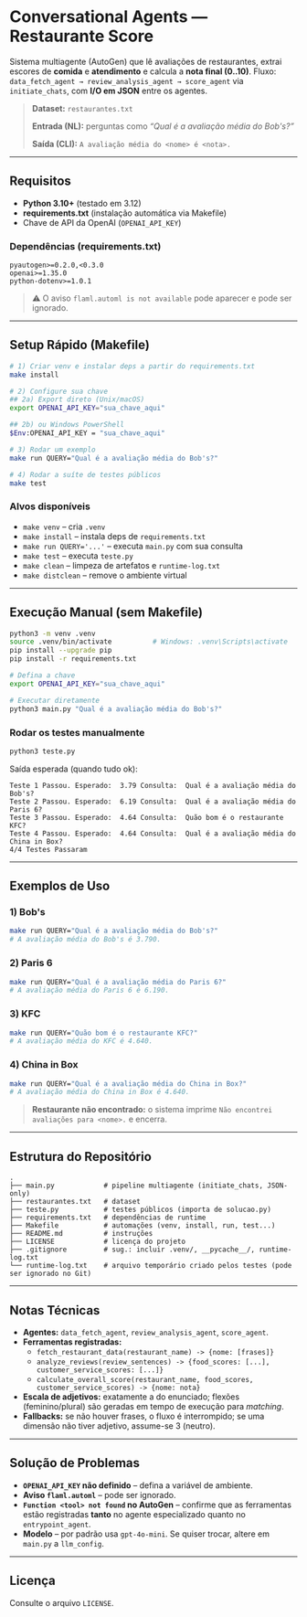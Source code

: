 # Conversational Agents — Restaurante Score

Sistema multiagente (AutoGen) que lê avaliações de restaurantes, extrai escores de **comida** e **atendimento** e calcula a **nota final (0..10)**. Fluxo: `data_fetch_agent → review_analysis_agent → score_agent` via `initiate_chats`, com **I/O em JSON** entre os agentes.

> **Dataset:** `restaurantes.txt`
>
> **Entrada (NL):** perguntas como _“Qual é a avaliação média do Bob's?”_
>
> **Saída (CLI):** `A avaliação média do <nome> é <nota>.`

---

## Requisitos

- **Python 3.10+** (testado em 3.12)
- **requirements.txt** (instalação automática via Makefile)
- Chave de API da OpenAI (`OPENAI_API_KEY`)

### Dependências (requirements.txt)
```
pyautogen>=0.2.0,<0.3.0
openai>=1.35.0
python-dotenv>=1.0.1
```
> ⚠️ O aviso `flaml.automl is not available` pode aparecer e pode ser ignorado.

---

## Setup Rápido (Makefile)

```bash
# 1) Criar venv e instalar deps a partir do requirements.txt
make install

# 2) Configure sua chave
## 2a) Export direto (Unix/macOS)
export OPENAI_API_KEY="sua_chave_aqui"

## 2b) ou Windows PowerShell
$Env:OPENAI_API_KEY = "sua_chave_aqui"

# 3) Rodar um exemplo
make run QUERY="Qual é a avaliação média do Bob's?"

# 4) Rodar a suíte de testes públicos
make test
```

### Alvos disponíveis
- `make venv` – cria `.venv`
- `make install` – instala deps de `requirements.txt`
- `make run QUERY='...'` – executa `main.py` com sua consulta
- `make test` – executa `teste.py`
- `make clean` – limpeza de artefatos e `runtime-log.txt`
- `make distclean` – remove o ambiente virtual

---

## Execução Manual (sem Makefile)

```bash
python3 -m venv .venv
source .venv/bin/activate          # Windows: .venv\Scripts\activate
pip install --upgrade pip
pip install -r requirements.txt

# Defina a chave
export OPENAI_API_KEY="sua_chave_aqui" 

# Executar diretamente
python3 main.py "Qual é a avaliação média do Bob's?"
```

### Rodar os testes manualmente

```bash
python3 teste.py
```

Saída esperada (quando tudo ok):

```
Teste 1 Passou. Esperado:  3.79 Consulta:  Qual é a avaliação média do Bob's?
Teste 2 Passou. Esperado:  6.19 Consulta:  Qual é a avaliação média do Paris 6?
Teste 3 Passou. Esperado:  4.64 Consulta:  Quão bom é o restaurante KFC?
Teste 4 Passou. Esperado:  4.64 Consulta:  Qual é a avaliação média do China in Box?
4/4 Testes Passaram
```

---

## Exemplos de Uso

### 1) Bob's
```bash
make run QUERY="Qual é a avaliação média do Bob's?"
# A avaliação média do Bob's é 3.790.
```

### 2) Paris 6
```bash
make run QUERY="Qual é a avaliação média do Paris 6?"
# A avaliação média do Paris 6 é 6.190.
```

### 3) KFC
```bash
make run QUERY="Quão bom é o restaurante KFC?"
# A avaliação média do KFC é 4.640.
```

### 4) China in Box
```bash
make run QUERY="Qual é a avaliação média do China in Box?"
# A avaliação média do China in Box é 4.640.
```

> **Restaurante não encontrado:** o sistema imprime `Não encontrei avaliações para <nome>.` e encerra.

---

## Estrutura do Repositório

```
.
├── main.py            # pipeline multiagente (initiate_chats, JSON-only)
├── restaurantes.txt   # dataset
├── teste.py           # testes públicos (importa de solucao.py)
├── requirements.txt   # dependências de runtime
├── Makefile           # automações (venv, install, run, test...)
├── README.md          # instruções
├── LICENSE            # licença do projeto
├── .gitignore         # sug.: incluir .venv/, __pycache__/, runtime-log.txt
└── runtime-log.txt    # arquivo temporário criado pelos testes (pode ser ignorado no Git)
```

---

## Notas Técnicas

- **Agentes:** `data_fetch_agent`, `review_analysis_agent`, `score_agent`.
- **Ferramentas registradas:**
  - `fetch_restaurant_data(restaurant_name) -> {nome: [frases]}`
  - `analyze_reviews(review_sentences) -> {food_scores: [...], customer_service_scores: [...]}`
  - `calculate_overall_score(restaurant_name, food_scores, customer_service_scores) -> {nome: nota}`
- **Escala de adjetivos:** exatamente a do enunciado; flexões (feminino/plural) são geradas em tempo de execução para *matching*.
- **Fallbacks:** se não houver frases, o fluxo é interrompido; se uma dimensão não tiver adjetivo, assume-se 3 (neutro).

---

## Solução de Problemas

- **`OPENAI_API_KEY` não definido** – defina a variável de ambiente.
- **Aviso `flaml.automl`** – pode ser ignorado.
- **`Function <tool> not found` no AutoGen** – confirme que as ferramentas estão registradas **tanto** no agente especializado quanto no `entrypoint_agent`.
- **Modelo** – por padrão usa `gpt-4o-mini`. Se quiser trocar, altere em `main.py` a `llm_config`.

---

## Licença
Consulte o arquivo `LICENSE`. 

